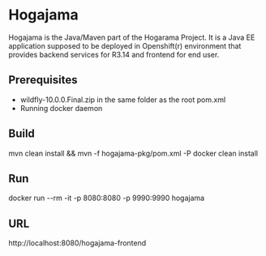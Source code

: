 # Hogajama

Hogajama is the Java/Maven part of the Hogarama Project. It is a Java EE application supposed to be deployed in Openshift(r) environment that provides backend services for R3.14 and frontend for end user.

## Prerequisites

 * wildfly-10.0.0.Final.zip in the same folder as the root pom.xml
 * Running docker daemon

## Build
mvn clean install &&  mvn -f hogajama-pkg/pom.xml -P docker clean install

## Run
docker run --rm -it -p 8080:8080 -p 9990:9990 hogajama

## URL
http://localhost:8080/hogajama-frontend
